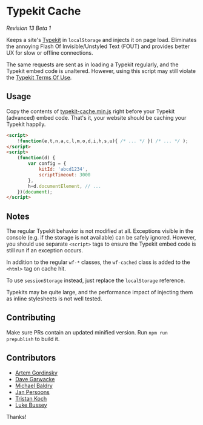 # Typekit Cache

 *Revision 13 Beta 1*

Keeps a site's [Typekit][tk] in `localStorage` and injects it on page load.
Eliminates the annoying Flash Of Invisible/Unstyled Text (FOUT) and provides
better UX for slow or offline connections.

The same requests are sent as in loading a Typekit regularly, and the Typekit embed code is unaltered.
However, using this script may still violate the [Typekit Terms Of Use][tou].


## Usage

Copy the contents of [typekit-cache.min.js][min] right before your Typekit (advanced) embed code.
That's it, your website should be caching your Typekit happily.

```html
<script>
	!function(e,t,n,a,c,l,m,o,d,i,h,s,u){ /* ... */ }( /* ... */ );
</script>
<script>
	(function(d) {
		var config = {
			kitId: 'abcd1234',
			scriptTimeout: 3000
		},
		h=d.documentElement, // ...
	})(document);
</script>
```


## Notes

The regular Typekit behavior is not modified at all.
Exceptions visible in the console (e.g. if the storage is not available) can be safely ignored.
However, you should use separate `<script>` tags to ensure the Typekit embed code is still run if an exception occurs.

In addition to the regular `wf-*` classes, the `wf-cached` class is added to the `<html>` tag on cache hit.

To use `sessionStorage` instead, just replace the `localStorage` reference.

Typekits may be quite large, and the performance impact of injecting
them as inline stylesheets is not well tested.


## Contributing

Make sure PRs contain an updated minified version.
Run `npm run prepublish` to build it.

## Contributors

- [Artem Gordinsky](https://github.com/ArtemGordinsky)
- [Dave Garwacke](https://github.com/ifyoumakeit)
- [Michael Baldry](https://github.com/brightbits)
- [Jan Persoons](https://github.com/janpersoons)
- [Tristan Koch](https://github.com/trkoch)
- [Luke Bussey](https://github.com/lukebussey)

Thanks!


[tk]: https://typekit.com/
[tou]: http://www.adobe.com/products/eulas/tou_typekit/
[min]: https://raw.githubusercontent.com/morris/typekit-cache/master/typekit-cache.min.js
